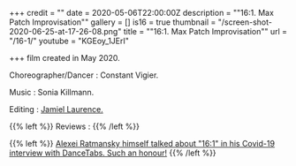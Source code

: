+++
credit = ""
date = 2020-05-06T22:00:00Z
description = "\"16:1. Max Patch Improvisation\""
gallery = []
is16 = true
thumbnail = "/screen-shot-2020-06-25-at-17-26-08.png"
title = "\"16:1. Max Patch Improvisation\""
url = "/16-1/"
youtube = "KGEoy_1JErI"

+++
film created in May 2020.

Choreographer/Dancer : Constant Vigier.

Music : Sonia Killmann.

Editing : [Jamiel Laurence.](https://www.jamiellaurence.com/)

{{% left %}}  Reviews : {{% /left %}}

{{% left %}} [Alexei Ratmansky himself talked about "16:1" in his Covid-19 interview with DanceTabs. Such an honour!](https://dancetabs.com/2020/08/alexei-ratmansky-the-covid-19-interview/) {{% /left %}}